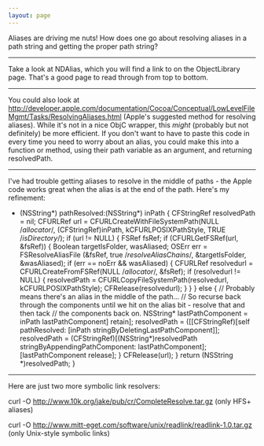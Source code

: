 ```yaml
---
layout: page
---
```




Aliases are driving me nuts! How does one go about resolving aliases in a path string and getting the proper path string?

----

Take a look at NDAlias, which you will find a link to on the ObjectLibrary page.  That's a good page to read through from top to bottom.

----

You could also look at http://developer.apple.com/documentation/Cocoa/Conceptual/LowLevelFileMgmt/Tasks/ResolvingAliases.html (Apple's suggested method for resolving aliases). While it's not in a nice ObjC wrapper, this *might* (probably but not definitely) be more efficient. If you don't want to have to paste this code in every time you need to worry about an alias, you could make this into a function or method, using their     path variable as an argument, and returning     resolvedPath.

----

I've had trouble getting aliases to resolve in the middle of paths - the Apple code works great when the alias is at the end of the path. Here's my refinement:

     
- (NSString*) pathResolved:(NSString*) inPath
{
	CFStringRef resolvedPath = nil;
	CFURLRef	url = CFURLCreateWithFileSystemPath(NULL /*allocator*/, (CFStringRef)inPath, kCFURLPOSIXPathStyle, TRUE /*isDirectory*/);
	if (url != NULL) {
		FSRef fsRef;
		if (CFURLGetFSRef(url, &fsRef)) {
			Boolean targetIsFolder, wasAliased;
			OSErr err = FSResolveAliasFile (&fsRef, true /*resolveAliasChains*/, &targetIsFolder, &wasAliased);
			if (err == noErr && wasAliased) {
				CFURLRef resolvedurl = CFURLCreateFromFSRef(NULL /*allocator*/, &fsRef);
				if (resolvedurl != NULL) {
					resolvedPath = CFURLCopyFileSystemPath(resolvedurl, kCFURLPOSIXPathStyle);
					CFRelease(resolvedurl);
				}
			}
		} else {
                     // Probably means there's an alias in the middle of the path...
                     // So recurse back through the components until we hit on the alias bit - resolve that and then tack
                     // the components back on.
			NSString* lastPathComponent = inPath lastPathComponent] retain];
			resolvedPath = ([[CFStringRef)[self pathResolved: [inPath stringByDeletingLastPathComponent]];
			resolvedPath = (CFStringRef)[(NSString*)resolvedPath stringByAppendingPathComponent: lastPathComponent];
			[lastPathComponent release];
		}
		CFRelease(url);
	}
	return (NSString *)resolvedPath;
}


----

Here are just two more symbolic link resolvers:

curl -O http://www.10k.org/jake/pub/cr/CompleteResolve.tar.gz  (only HFS+ aliases)

curl -O http://www.mitt-eget.com/software/unix/readlink/readlink-1.0.tar.gz   (only Unix-style symbolic links)
